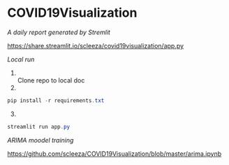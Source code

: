 # COVID19Visualization

*A daily report generated by Stremlit* 

https://share.streamlit.io/scleeza/covid19visualization/app.py 

*Local run*
1. \
Clone repo to local doc
2. 
```powershell
pip install -r requirements.txt 
```
3.
```powershell
streamlit run app.py
```


*ARIMA moodel training*

https://github.com/scleeza/COVID19Visualization/blob/master/arima.ipynb
